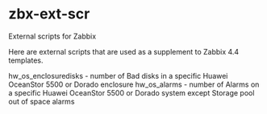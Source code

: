 # zbx-ext-scr
External scripts for Zabbix

Here are external scripts that are used as a supplement to Zabbix 4.4 templates.

hw_os_enclosuredisks - number of Bad disks in a specific Huawei OceanStor 5500 or Dorado enclosure
hw_os_alarms - number of Alarms on a specific Huawei OceanStor 5500 or Dorado system except Storage pool out of space alarms
